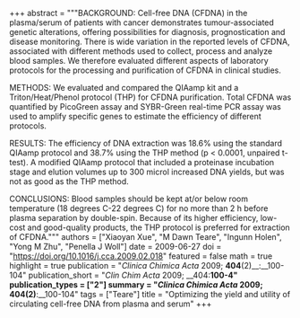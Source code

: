 +++
abstract = """BACKGROUND: Cell-free DNA (CFDNA) in the plasma/serum of patients with cancer demonstrates tumour-associated genetic alterations, offering possibilities for diagnosis, prognostication and disease monitoring. There is wide variation in the reported levels of CFDNA, associated with different methods used to collect, process and analyze blood samples. We therefore evaluated different aspects of laboratory protocols for the processing and purification of CFDNA in clinical studies.

METHODS: We evaluated and compared the QIAamp kit and a Triton/Heat/Phenol protocol (THP) for CFDNA purification. Total CFDNA was quantified by PicoGreen assay and SYBR-Green real-time PCR assay was used to amplify specific genes to estimate the efficiency of different protocols.

RESULTS: The efficiency of DNA extraction was 18.6% using the standard QIAamp protocol and 38.7% using the THP method (p < 0.0001, unpaired t-test). A modified QIAamp protocol that included a proteinase incubation stage and elution volumes up to 300 microl increased DNA yields, but was not as good as the THP method.

CONCLUSIONS: Blood samples should be kept at/or below room temperature (18 degrees C-22 degrees C) for no more than 2 h before plasma separation by double-spin. Because of its higher efficiency, low-cost and good-quality products, the THP protocol is preferred for extraction of CFDNA."""
authors = ["Xiaoyan Xue", "M Dawn Teare", "Ingunn Holen", "Yong M Zhu", "Penella J Woll"]
date = 2009-06-27
doi = "https://doi.org/10.1016/j.cca.2009.02.018"
featured = false
math = true
highlight = true
publication = "*Clinica Chimica Acta* 2009; __404__(2)__:__100-104"
publication_short = "*Clin Chim Acta* 2009; __404:__100-4"
publication_types = ["2"]
summary = "*Clinica Chimica Acta* 2009; __404__(2)__:__100-104"
tags = ["Teare"]
title = "Optimizing the yield and utility of circulating cell-free DNA from plasma and serum"
+++

